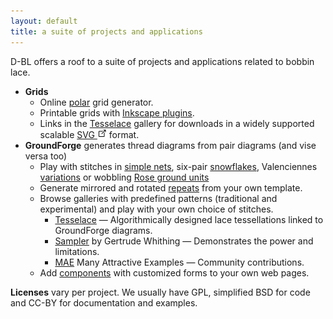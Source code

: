 ```yaml
---
layout: default
title: a suite of projects and applications
---
```


D-BL offers a roof to a suite of projects and applications related to bobbin lace.

* **Grids**
  * Online [polar](https://d-bl.github.io/polar-grids/) grid generator.
  * Printable grids with [Inkscape plugins](https://d-bl.github.io/inkscape-bobbinlace/).
  * Links in the [Tesselace](https://d-bl.github.io/tesselace-to-gf/) gallery for downloads in a widely supported scalable [SVG ![](images/external-link.png)](https://en.wikipedia.org/wiki/Comparison_of_vector_graphics_editors#Import) format.
* **GroundForge** generates thread diagrams from pair diagrams (and vise versa too)
  * Play with stitches in [simple nets](https://d-bl.github.io/GroundForge/nets),
    six-pair [snowflakes](https://d-bl.github.io/MAE-gf/docs/counting-snow/#choose-stitches),
    Valenciennes [variations](https://d-bl.github.io/gw-lace-to-gf/#a7-h7g11--valenciennes)
    or wobbling [Rose ground units](https://d-bl.github.io/MAE-gf/docs/droste#wobble)
  * Generate mirrored and rotated [repeats](https://d-bl.github.io/GroundForge/symmetry) from your own template.
  * Browse galleries with predefined patterns (traditional and experimental) and play with your own choice of stitches.
    * [Tesselace](https://d-bl.github.io/tesselace-to-gf/) &mdash; Algorithmically designed lace tessellations linked to GroundForge diagrams.
    * [Sampler](https://d-bl.github.io/gw-lace-to-gf/) by Gertrude Whithing &mdash; Demonstrates the power and limitations.
    * [MAE](https://d-bl.github.io/MAE-gf/) Many Attractive Examples &mdash; Community contributions.
  * Add [components](https://d-bl.github.io/GroundForge/API) with customized forms to your own web pages.

**Licenses** vary per project. We usually have GPL, simplified BSD for code and CC-BY for documentation and examples.
